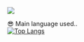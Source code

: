  <img src="https://github-readme-stats.vercel.app/api?username=ejaman&show_icons=true&theme=gotham">
</br>

😎 Main language used..
</br>
[![Top Langs](https://github-readme-stats.vercel.app/api/top-langs/?username=alrang0929)](https://github.com/anuraghazra/github-readme-stats)
</br>

<!-- 
🤔 What about my GitHub stack?
</br>
</br>
[![Anurag's GitHub stats](https://github-readme-stats.vercel.app/api?username=alrang0929)](https://github.com/anuraghazra/github-readme-stats)
[![Hits](https://hits.seeyoufarm.com/api/count/incr/badge.svg?url=https%3A%2F%2Fgithub.com%2Falrang0929&count_bg=%2379C83D&title_bg=%23555555&icon=&icon_color=%23E7E7E7&title=hits&edge_flat=false)](https://hits.seeyoufarm.com)
</br>
**alrang0929/alrang0929** is a ✨ _special_ ✨ repository because its `README.md` (this file) appears on your GitHub profile.

Here are some ideas to get you started:

- 🔭 I’m currently working on ...
- 🌱 I’m currently learning ...
- 👯 I’m looking to collaborate on ...
- 🤔 I’m looking for help with ...
- 💬 Ask me about ...
- 📫 How to reach me: ...
- 😄 Pronouns: ...
- ⚡ Fun fact: ...
-->
